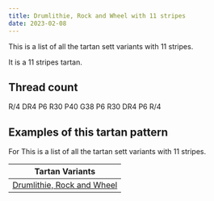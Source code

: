 ```yaml
---
title: Drumlithie, Rock and Wheel with 11 stripes
date: 2023-02-08
---
```

This is a list of all the tartan sett variants with 11 stripes.

It is a 11 stripes tartan.


## Thread count
R/4 DR4 P6 R30 P40 G38 P6 R30 DR4 P6 R/4

## Examples of this tartan pattern
For This is a list of all the tartan sett variants with 11 stripes.

| Tartan Variants |
|---------------|
| [Drumlithie, Rock and Wheel](/variants/r/4/dr4/p6/r30/p40/g38/p6/r30/dr4/p6/r/4-dr800000-g008000-p800080-rc00000/)||
